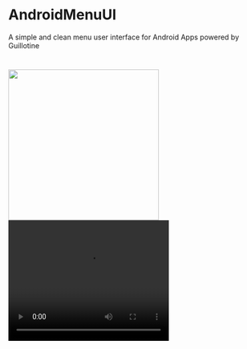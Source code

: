 

# AndroidMenuUI
A simple and clean menu user interface for Android Apps powered by Guillotine
#

<img src="http://serietvhd.altervista.org/AndroidMenuUI/Screenshot_2017-11-19-14-21-16.png" width="300">
<video width="320" height="240" controls>
  <source src="http://serietvhd.altervista.org/AndroidMenuUI/20171119_140553.mp4" type="video/mp4">
 </video>

